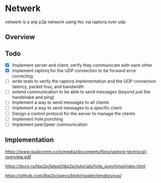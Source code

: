 # Netwerk

netwerk is a wip p2p network using fec via raptorq over udp

## Overview

## Todo

- [x] Implement server and client, verify they communicate with each other
- [x] Implement raptorq for the UDP connection to be forward error correcting
- [ ] write tests to verify the raptorq implementation and the UDP connection latency, packet loss, and bandwidth
- [ ] extend communication to be able to send messages (beyond just the handshake and ping)
- [ ] Implement a way to send messages to all clients
- [ ] Implement a way to send messages to a specific client
- [ ] Design a control protocol for the server to manage the clients
- [ ] Implement hole punching
- [ ] Implement peer2peer communication

## Implementation

https://www.qualcomm.com/media/documents/files/raptorq-technical-overview.pdf

https://docs.rs/libp2p/latest/libp2p/tutorials/hole_punching/index.html

https://github.com/libp2p/specs/blob/master/rendezvous/
